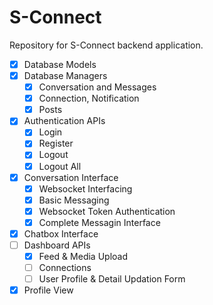 # S-Connect

Repository for S-Connect backend application.

- [x] Database Models
- [x] Database Managers
  - [x] Conversation and Messages
  - [x] Connection, Notification
  - [x] Posts
- [x] Authentication APIs
  - [x] Login
  - [x] Register
  - [x] Logout
  - [x] Logout All
- [x] Conversation Interface
  - [x] Websocket Interfacing
  - [x] Basic Messaging
  - [x] Websocket Token Authentication
  - [x] Complete Messagin Interface
- [x] Chatbox Interface
- [ ] Dashboard APIs
  - [x] Feed & Media Upload
  - [ ] Connections
  - [ ] User Profile & Detail Updation Form
- [x] Profile View
